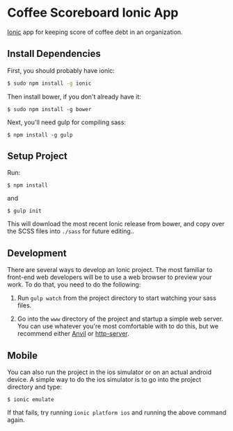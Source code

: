 Coffee Scoreboard Ionic App
=====================

[Ionic](http://ionicframework.com/) app for keeping score of coffee debt in an organization.

## Install Dependencies

First, you should probably have ionic:

```bash
$ sudo npm install -g ionic
```

Then install bower, if you don't already have it:

```
$ sudo npm install -g bower
```

Next, you'll need gulp for compiling sass:

```
$ npm install -g gulp
```

## Setup Project

Run:

```
$ npm install
```

and

```
$ gulp init
```

This will download the most recent Ionic release from bower, and copy over the SCSS files into `./sass` for future editing..

## Development

There are several ways to develop an Ionic project. The most familiar to front-end web developers will be to use a web browser to preview your work. To do that, you need to do the following:

1. Run ```gulp watch``` from the project directory to start watching your sass files.

2. Go into the `www` directory of the project and startup a simple web server. You can use whatever you're most comfortable with to do this, but we recommend either [Anvil](http://anvilformac.com/) or [http-server](https://github.com/nodeapps/http-server).

## Mobile

You can also run the project in the ios simulator or on an actual android device. A simple way to do the ios simulator is to go into the project directory and type:

```
$ ionic emulate
```

If that fails, try running ```ionic platform ios``` and running the above command again.


